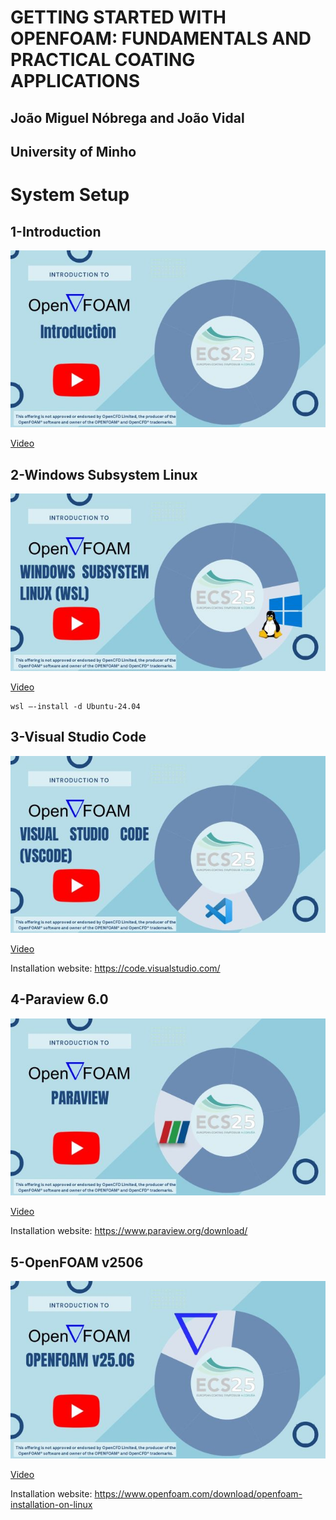 # **GETTING STARTED WITH OPENFOAM: FUNDAMENTALS AND PRACTICAL COATING APPLICATIONS**
## João Miguel Nóbrega and João Vidal
## University of Minho

# System Setup


## 1-Introduction
![Introduction](https://github.com/Computational-Rheology/OpenFOAMCourse_ECS25/blob/main/Covers/01-Intro.JPG)

[Video](https://youtu.be/XPClAtVewAU)


## 2-Windows Subsystem Linux
![Windows Subsystem Linux](https://github.com/Computational-Rheology/OpenFOAMCourse_ECS25/blob/main/Covers/02-WSL.jpg)

[Video](https://youtu.be/gRKmsotZp4Y)

```
wsl –-install -d Ubuntu-24.04
```

## 3-Visual Studio Code
![VSCode](https://github.com/Computational-Rheology/OpenFOAMCourse_ECS25/blob/main/Covers/03-vscode.jpg)

[Video](https://youtu.be/hzr0HRTfKgA)

Installation website: https://code.visualstudio.com/


## 4-Paraview 6.0
![Paraview](https://github.com/Computational-Rheology/OpenFOAMCourse_ECS25/blob/main/Covers/04-Paraview.jpg)

[Video](https://youtu.be/JEJfGAcsZgQ)

Installation website: https://www.paraview.org/download/


## 5-OpenFOAM v2506
![OpenFOAM](https://github.com/Computational-Rheology/OpenFOAMCourse_ECS25/blob/main/Covers/05-OpenFOAM.jpg)

[Video](https://youtu.be/3x1gUifncLA)

Installation website: https://www.openfoam.com/download/openfoam-installation-on-linux